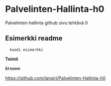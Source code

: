 # Palvelinten-Hallinta-h0

Palvelinten hallinta github sivu tehtävä 0

## Esimerkki readme
```
  koodi esimerkki
```

**Toimii**

~~EI toimi~~

https://github.com/lansiri/Palvelinten-Hallinta-h0